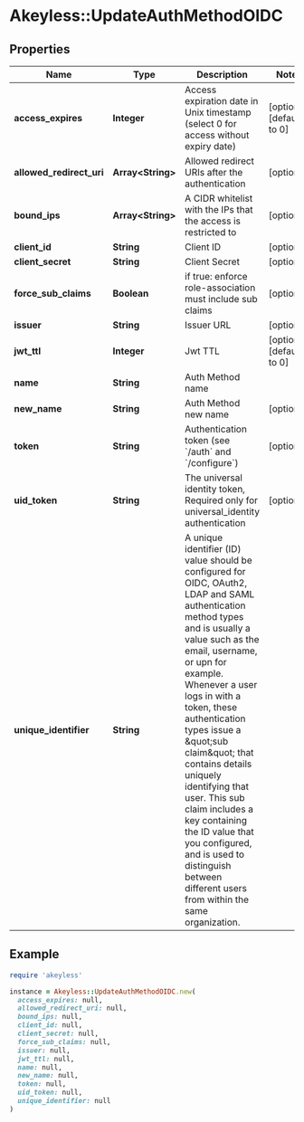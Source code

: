 # Akeyless::UpdateAuthMethodOIDC

## Properties

| Name | Type | Description | Notes |
| ---- | ---- | ----------- | ----- |
| **access_expires** | **Integer** | Access expiration date in Unix timestamp (select 0 for access without expiry date) | [optional][default to 0] |
| **allowed_redirect_uri** | **Array&lt;String&gt;** | Allowed redirect URIs after the authentication | [optional] |
| **bound_ips** | **Array&lt;String&gt;** | A CIDR whitelist with the IPs that the access is restricted to | [optional] |
| **client_id** | **String** | Client ID | [optional] |
| **client_secret** | **String** | Client Secret | [optional] |
| **force_sub_claims** | **Boolean** | if true: enforce role-association must include sub claims | [optional] |
| **issuer** | **String** | Issuer URL | [optional] |
| **jwt_ttl** | **Integer** | Jwt TTL | [optional][default to 0] |
| **name** | **String** | Auth Method name |  |
| **new_name** | **String** | Auth Method new name | [optional] |
| **token** | **String** | Authentication token (see &#x60;/auth&#x60; and &#x60;/configure&#x60;) | [optional] |
| **uid_token** | **String** | The universal identity token, Required only for universal_identity authentication | [optional] |
| **unique_identifier** | **String** | A unique identifier (ID) value should be configured for OIDC, OAuth2, LDAP and SAML authentication method types and is usually a value such as the email, username, or upn for example. Whenever a user logs in with a token, these authentication types issue a \&quot;sub claim\&quot; that contains details uniquely identifying that user. This sub claim includes a key containing the ID value that you configured, and is used to distinguish between different users from within the same organization. |  |

## Example

```ruby
require 'akeyless'

instance = Akeyless::UpdateAuthMethodOIDC.new(
  access_expires: null,
  allowed_redirect_uri: null,
  bound_ips: null,
  client_id: null,
  client_secret: null,
  force_sub_claims: null,
  issuer: null,
  jwt_ttl: null,
  name: null,
  new_name: null,
  token: null,
  uid_token: null,
  unique_identifier: null
)
```

